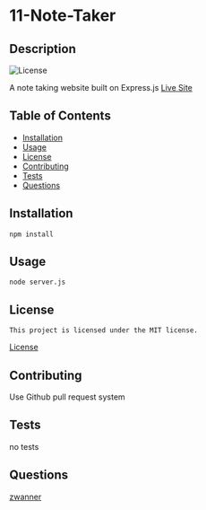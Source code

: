 # 11-Note-Taker
## Description
 ![License](https://img.shields.io/badge/License-MIT-blue.svg)
 
 A note taking website built on Express.js
[Live Site](https://one1-note-taker-yp39.onrender.com/)

## Table of Contents
 * [Installation](#installation)
 * [Usage](#usage)
 * [License](#license)
 * [Contributing](#contributing)
 * [Tests](#tests)
 * [Questions](#questions)
## Installation
 `npm install`
## Usage
 `node server.js`
## License
    This project is licensed under the MIT license.
 [License](https://opensource.org/licenses/MIT)
## Contributing
 Use Github pull request system
## Tests
 no tests
## Questions
 [zwanner](https://github.com/zwanner)
